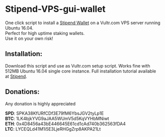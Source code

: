 ﻿# Stipend-VPS-gui-wallet

One click script to install a [Stipend Wallet](http://stipend.me) on a Vultr.com VPS server running Ubuntu 16.04.  
Perfect for high uptime staking wallets.  
Use it on your own risk!

## Installation:  

Download this script and use as Vultr.com setup script. Works fine with 512MB Ubuntu 16.04 single core instance.
Full installation tutorial available at [Stipend](http://stipend.me).

## Donations:

Any donation is highly appreciated  

**SPD**: SPKA38KfURfCDf3E79fM6YbsJGV2tyLp1E  
**BTC**: 1LK4bjkYVG9aJAA5WUmV5d5KqVYHbMNiwt  
**ETH**: 0x4D8456a43bE446645E61cd1cAd740b362563fDA4  
**LTC**: LYCEQLd41M1i5E3LjeRHGgZrp8AKPA21Lt  
